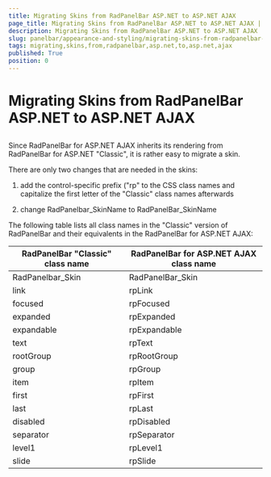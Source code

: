 ```yaml
---
title: Migrating Skins from RadPanelBar ASP.NET to ASP.NET AJAX
page_title: Migrating Skins from RadPanelBar ASP.NET to ASP.NET AJAX | RadPanelBar for ASP.NET AJAX Documentation
description: Migrating Skins from RadPanelBar ASP.NET to ASP.NET AJAX
slug: panelbar/appearance-and-styling/migrating-skins-from-radpanelbar-asp.net-to-asp.net-ajax
tags: migrating,skins,from,radpanelbar,asp.net,to,asp.net,ajax
published: True
position: 0
---
```


# Migrating Skins from RadPanelBar ASP.NET to ASP.NET AJAX



## 

Since RadPanelBar for ASP.NET AJAX inherits its rendering from RadPanelBar for ASP.NET "Classic", it is rather easy to migrate a skin.

There are only two changes that are needed in the skins:

1. add the control-specific prefix ("rp" to the CSS class names and capitalize the first letter of the "Classic" class names afterwards

2. change RadPanelbar_SkinName to RadPanelBar_SkinName

The following table lists all class names in the "Classic" version of RadPanelBar and their equivalents in the RadPanelBar for ASP.NET AJAX:


| RadPanelBar "Classic" class name | RadPanelBar for ASP.NET AJAX class name |
| ------ | ------ |
|RadPanelbar_Skin|RadPanelBar_Skin|
|link|rpLink|
|focused|rpFocused|
|expanded|rpExpanded|
|expandable|rpExpandable|
|text|rpText|
|rootGroup|rpRootGroup|
|group|rpGroup|
|item|rpItem|
|first|rpFirst|
|last|rpLast|
|disabled|rpDisabled|
|separator|rpSeparator|
|level1|rpLevel1|
|slide|rpSlide|
